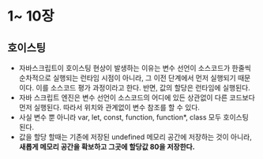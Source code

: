 # 1~ 10장

## 호이스팅
- 자바스크립트이 호이스팅 현상이 발생하는 이유는 변수 선언이 소스코드가 한줄씩 순차적으로 실행되는 런타임 시점이 아니라, 그 이전 단계에서 먼저 실행되기 때문이다. 이를 소스코드 평가 과정이라고 한다. 반면, 값의 할당은 런타임에 실행된다.
- 자바 스크립트 엔진은 변수 선언이 소스코드의 어디에 있든 상관없이 다른 코드보다 먼저 실행된다. 따라서 위치와 관계없이 변수 참조를 할 수 있다.
- 사실 변수 뿐 아니라 var, let, const, function, function*, class 모두 호이스팅 된다.
- 값을 할당 할때는 기존에 저장된 undefined 메모리 공간에 저장하는 것이 아니라, **새롭게 메모리 공간을 확보하고 그곳에 할당값 80을 저장한다.**


